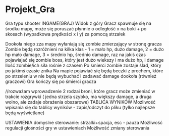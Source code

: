 # Projekt_Gra


Gra typu shooter
INGAME(GRAJ)
Widok z góry
Gracz spawnuje się na środku mapy, może się poruszać płynnie o  odległość x na boki + po skosach (wypadkowa prędkości x i y)  za pomocą strzałek
 
Dookoła niego zza mapy wyłaniają się zombie zmierzający w stronę gracza
Zombie będą rozróżnieni na kilka klas - 1 = mało hp, dużo damage, 2 = dużo hp mało damage, 3 = średnio hp, średnio damage, raz na jakiś czas pojawiajać się zombie boss, który jest dużo wiekszy i ma dużo hp, i damage
Ilość zombie/ich siła rośnie z czasem
Po śmierci zombie zostaje ślad, który po jakimś czasie znika
Na mapie pojawiać się będą beczki z prochem, które po strzeleniu w nie będą wybuchać i zadawać damage dookoła (również graczowi)
Gra kończy się po śmierci gracza

//rozważam wprowadzenie 2 rodzai broni, które gracz może zmieniać w trakcie rozgrywki ( jedna strzela szybko, ma większy damage, a druga wolno, ale zadaje obrażenia obszarowe)
TABLICA WYNIKÓW
Możliwość wpisania się do tablicy wyników - zapis/odczyt do pliku (tylko najlepsze będą wyświetlane)
 
USTAWIENIA
domyslne sterowanie:
strzalki+spacja, esc - pauza
Możliwość regulacji głośności gry w ustawieniach
Możliwość zmiany sterowania
